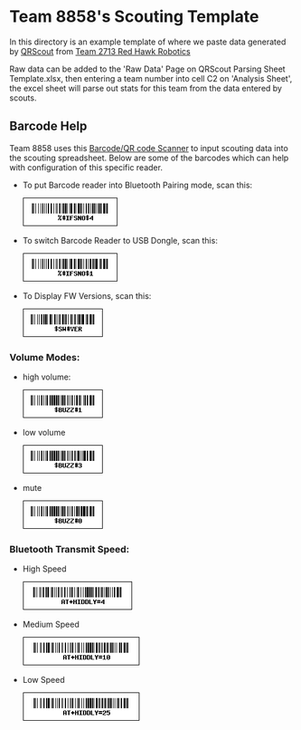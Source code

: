 # Team 8858's Scouting Template
In this directory is an example template of where we paste data generated by [QRScout](http://frc2713.github.io/QRScout) from [Team 2713 Red Hawk Robotics](https://www.thebluealliance.com/team/2713)

Raw data can be added to the 'Raw Data' Page on QRScout Parsing Sheet Template.xlsx, then entering a team number into cell C2 on 'Analysis Sheet', the excel sheet will parse out stats for this team from the data entered by scouts.

## Barcode Help
Team 8858 uses this [Barcode/QR code Scanner](https://www.amazon.com/dp/B0855MQ9Y6?ref=ppx_yo2ov_dt_b_fed_asin_title) to input scouting data into the scouting spreadsheet. Below are some of the barcodes which can help with configuration of this specific reader.

- To put Barcode reader into Bluetooth Pairing mode, scan this:

    ![Barcode to put Barcode Reader into Bluetooth Pairing Mode](config_barcodes/bluetooth_pairing.png)

- To switch Barcode Reader to USB Dongle, scan this:

    ![Barcode to switch Barcode Reader over to USB Dongle](config_barcodes/usb_dongle.png)

- To Display FW Versions, scan this:

    ![Barcode to display Barcode Reader's FW version](config_barcodes/disp_fw_ver.png)

### Volume Modes:
  - high volume:

    ![Barcode to put set reader's volume to 'high'](config_barcodes/high_volume.png)
  - low volume

    ![Barcode to put set reader's volume to 'low'](config_barcodes/low_volume.png)
  - mute

    ![Barcode to put set reader's volume to 'mute'](config_barcodes/mute.png)

### Bluetooth Transmit Speed:
  - High Speed

    ![Change BT xmit to high-speed](config_barcodes/high_speed.png)
  - Medium Speed

    ![Change BT xmit to medium-speed](config_barcodes/med_speed.png)
  - Low Speed

    ![Change BT xmit to low-speed](config_barcodes/low_speed.png)